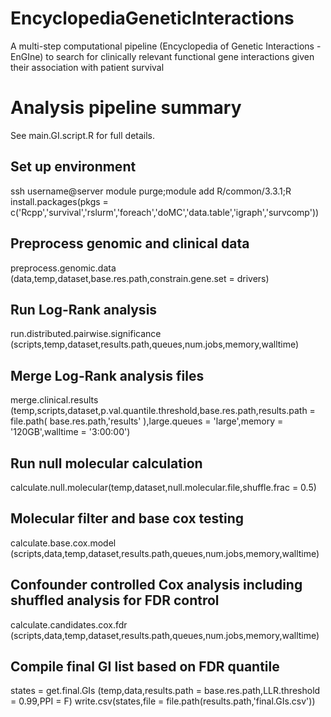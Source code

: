 # EncyclopediaGeneticInteractions

A multi-step computational pipeline (Encyclopedia of Genetic Interactions - EnGIne) to search for clinically relevant functional gene interactions given their association with patient survival

# Analysis pipeline summary
See main.GI.script.R for full details.

  ## Set up environment
  ssh username@server
  module purge;module add R/common/3.3.1;R
  install.packages(pkgs = c('Rcpp','survival','rslurm','foreach','doMC','data.table','igraph','survcomp'))

  ## Preprocess genomic and clinical data
  preprocess.genomic.data (data,temp,dataset,base.res.path,constrain.gene.set = drivers)
  
  ## Run Log-Rank analysis
  run.distributed.pairwise.significance (scripts,temp,dataset,results.path,queues,num.jobs,memory,walltime)

  ## Merge Log-Rank analysis files
  merge.clinical.results (temp,scripts,dataset,p.val.quantile.threshold,base.res.path,results.path = file.path( base.res.path,'results' ),large.queues = 'large',memory = '120GB',walltime = '3:00:00')

  ## Run null molecular calculation
  calculate.null.molecular(temp,dataset,null.molecular.file,shuffle.frac = 0.5)

  ## Molecular filter and base cox testing
  calculate.base.cox.model (scripts,data,temp,dataset,results.path,queues,num.jobs,memory,walltime)

  ## Confounder controlled Cox analysis including shuffled analysis for FDR control
  calculate.candidates.cox.fdr (scripts,data,temp,dataset,results.path,queues,num.jobs,memory,walltime)
  
  ## Compile final GI list based on FDR quantile
  states = get.final.GIs (temp,data,results.path = base.res.path,LLR.threshold = 0.99,PPI = F)
  write.csv(states,file = file.path(results.path,'final.GIs.csv'))
